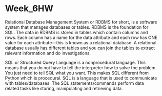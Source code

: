 # Week_6HW

Relational Database Management System or RDBMS for short,  is a software system that manages databases or tables. RDBMS is the foundation for SQL. The data in RDBMS is stored in tables which contain columns and rows. Each column has a name for the data attribute and each row has ONE value for each attribute—this is known as a relational database.  A relational database usually has different tables and you can join the tables to extract relevant information and do investigations. 

SQL or Structured Query Language is a nonprocedural language. This means that you do not have to tell the interpreter how to solve the problem. You just need to tell SQL what you want.  This makes SQL different from Python which is procedural. SQL is a language that is used to communicate with tables/databases. The SQL statements/commands perform data related tasks like storing, manipulating and retrieving data. 

